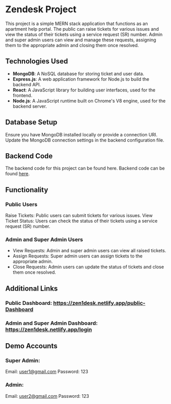 # Zendesk Project

This project is a simple MERN stack application that functions as an apartment help portal. The public can raise tickets for various issues and view the status of their tickets using a service request (SR) number. Admin and super admin users can view and manage these requests, assigning them to the appropriate admin and closing them once resolved.

## Technologies Used

- **MongoDB**: A NoSQL database for storing ticket and user data.
- **Express.js**: A web application framework for Node.js to build the backend API.
- **React**: A JavaScript library for building user interfaces, used for the frontend.
- **Node.js**: A JavaScript runtime built on Chrome's V8 engine, used for the backend server.



 ## Database Setup
Ensure you have MongoDB installed locally or provide a connection URI. Update the MongoDB connection settings in the backend configuration file.

## Backend Code
The backend code for this project can be found here.
Backend code can be found [here](https://github.com/Guhan-M/ZenDesk-Backend.git).

## Functionality
### Public Users
Raise Tickets: Public users can submit tickets for various issues.
View Ticket Status: Users can check the status of their tickets using a service request (SR) number.
### Admin and Super Admin Users
- View Requests: Admin and super admin users can view all raised tickets.
- Assign Requests: Super admin users can assign tickets to the appropriate admin.
- Close Requests: Admin users can update the status of tickets and close them once resolved.
## Additional Links
### Public Dashboard: https://zen1desk.netlify.app/public-Dashboard
### Admin and Super Admin Dashboard: https://zen1desk.netlify.app/login
## Demo Accounts

### Super Admin:

Email: user1@gmail.com
Password: 123

### Admin:

Email: user2@gmail.com
Password: 123
